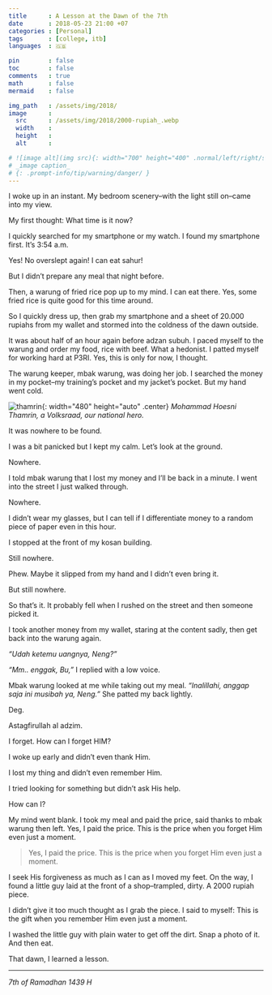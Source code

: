 ```yaml
---
title      : A Lesson at the Dawn of the 7th
date       : 2018-05-23 21:00 +07
categories : [Personal]
tags       : [college, itb]
languages  : 🇬🇧

pin        : false
toc        : false
comments   : true
math       : false
mermaid    : false

img_path   : /assets/img/2018/
image      :
  src      : /assets/img/2018/2000-rupiah_.webp
  width    : 
  height   : 
  alt      : 

# ![image alt](img src){: width="700" height="400" .normal/left/right/shadow}
# _image caption_
# {: .prompt-info/tip/warning/danger/ }
---
```

I woke up in an instant. My bedroom scenery–with the light still on–came into my view.

My first thought: What time is it now?

I quickly searched for my smartphone or my watch. I found my smartphone first. It’s 3:54 a.m.

Yes! No overslept again! I can eat sahur!

But I didn’t prepare any meal that night before.

Then, a warung of fried rice pop up to my mind. I can eat there. Yes, some fried rice is quite good for this time around.

So I quickly dress up, then grab my smartphone and a sheet of 20.000 rupiahs from my wallet and stormed into the coldness of the dawn outside.

It was about half of an hour again before adzan subuh. I paced myself to the warung and order my food, rice with beef. What a hedonist. I patted myself for working hard at P3RI. Yes, this is only for now, I thought.

The warung keeper, mbak warung, was doing her job. I searched the money in my pocket–my training’s pocket and my jacket’s pocket. But my hand went cold.

![thamrin](2000-rupiah.webp){: width="480" height="auto" .center}
_Mohammad Hoesni Thamrin, a Volksraad, our national hero._

It was nowhere to be found.

I was a bit panicked but I kept my calm. Let’s look at the ground.

Nowhere.

I told mbak warung that I lost my money and I’ll be back in a minute. I went into the street I just walked through.

Nowhere.

I didn’t wear my glasses, but I can tell if I differentiate money to a random piece of paper even in this hour.

I stopped at the front of my kosan building.

Still nowhere.

Phew. Maybe it slipped from my hand and I didn’t even bring it.

But still nowhere.

So that’s it. It probably fell when I rushed on the street and then someone picked it.

I took another money from my wallet, staring at the content sadly, then get back into the warung again.

_“Udah ketemu uangnya, Neng?”_

_“Mm.. enggak, Bu,”_ I replied with a low voice.

Mbak warung looked at me while taking out my meal. _“Inalillahi, anggap saja ini musibah ya, Neng.”_ She patted my back lightly.

Deg.

Astagfirullah al adzim.

I forget. How can I forget HIM?

I woke up early and didn’t even thank Him.

I lost my thing and didn’t even remember Him.

I tried looking for something but didn’t ask His help.

How can I?

My mind went blank. I took my meal and paid the price, said thanks to mbak warung then left. Yes, I paid the price. This is the price when you forget Him even just a moment.

> Yes, I paid the price. This is the price when you forget Him even just a moment.

I seek His forgiveness as much as I can as I moved my feet. On the way, I found a little guy laid at the front of a shop–trampled, dirty. A 2000 rupiah piece.

I didn’t give it too much thought as I grab the piece. I said to myself: This is the gift when you remember Him even just a moment.

I washed the little guy with plain water to get off the dirt. Snap a photo of it. And then eat.

That dawn, I learned a lesson.

***

_7th of Ramadhan 1439 H_